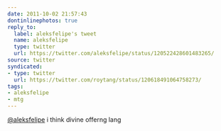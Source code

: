 ```yaml
---
date: 2011-10-02 21:57:43
dontinlinephotos: true
reply_to:
  label: aleksfelipe's tweet
  name: aleksfelipe
  type: twitter
  url: https://twitter.com/aleksfelipe/status/120522428601483265/
source: twitter
syndicated:
- type: twitter
  url: https://twitter.com/roytang/status/120618491064758273/
tags:
- aleksfelipe
- mtg
---
```


[@aleksfelipe](https://twitter.com/aleksfelipe/) i think divine offerng lang